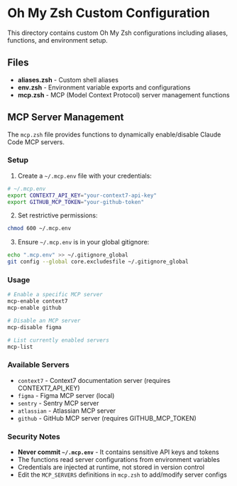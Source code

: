 # Oh My Zsh Custom Configuration

This directory contains custom Oh My Zsh configurations including aliases, functions, and environment setup.

## Files

- **aliases.zsh** - Custom shell aliases
- **env.zsh** - Environment variable exports and configurations
- **mcp.zsh** - MCP (Model Context Protocol) server management functions

## MCP Server Management

The `mcp.zsh` file provides functions to dynamically enable/disable Claude Code MCP servers.

### Setup

1. Create a `~/.mcp.env` file with your credentials:

```bash
# ~/.mcp.env
export CONTEXT7_API_KEY="your-context7-api-key"
export GITHUB_MCP_TOKEN="your-github-token"
```

2. Set restrictive permissions:

```bash
chmod 600 ~/.mcp.env
```

3. Ensure `~/.mcp.env` is in your global gitignore:

```bash
echo ".mcp.env" >> ~/.gitignore_global
git config --global core.excludesfile ~/.gitignore_global
```

### Usage

```bash
# Enable a specific MCP server
mcp-enable context7
mcp-enable github

# Disable an MCP server
mcp-disable figma

# List currently enabled servers
mcp-list
```

### Available Servers

- `context7` - Context7 documentation server (requires CONTEXT7_API_KEY)
- `figma` - Figma MCP server (local)
- `sentry` - Sentry MCP server
- `atlassian` - Atlassian MCP server
- `github` - GitHub MCP server (requires GITHUB_MCP_TOKEN)

### Security Notes

- **Never commit `~/.mcp.env`** - It contains sensitive API keys and tokens
- The functions read server configurations from environment variables
- Credentials are injected at runtime, not stored in version control
- Edit the `MCP_SERVERS` definitions in `mcp.zsh` to add/modify server configs
